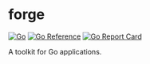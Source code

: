 # forge

<!-- aaronellington/stencil -->
[![Go](https://github.com/kyberbits/forge/actions/workflows/go.yml/badge.svg)](https://github.com/kyberbits/forge/actions/workflows/go.yml) [![Go Reference](https://pkg.go.dev/badge/github.com/kyberbits/forge.svg)](https://pkg.go.dev/github.com/kyberbits/forge) [![Go Report Card](https://goreportcard.com/badge/github.com/kyberbits/forge)](https://goreportcard.com/report/github.com/kyberbits/forge)
<!-- aaronellington/stencil -->

A toolkit for Go applications.
